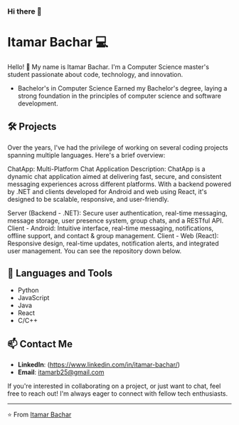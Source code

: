 ### Hi there 👋

<!--
**itamarBachar/itamarbachar** is a ✨ _special_ ✨ repository because its `README.md` (this file) appears on your GitHub profile.

Here are some ideas to get you started:

- 🔭 I’m currently working on ...
- 🌱 I’m currently learning ...
- 👯 I’m looking to collaborate on ...
- 🤔 I’m looking for help with ...
- 💬 Ask me about ...
- 📫 How to reach me: ...
- 😄 Pronouns: ...
- ⚡ Fun fact: ...
-->
# Itamar Bachar :computer:

Hello! :wave: My name is Itamar Bachar. I'm a Computer Science master's student passionate about code, technology, and innovation.

- Bachelor's in Computer Science
Earned my Bachelor's degree, laying a strong foundation in the principles of computer science and software development.

## :hammer_and_wrench: Projects
Over the years, I've had the privilege of working on several coding projects spanning multiple languages. Here's a brief overview:

ChatApp: Multi-Platform Chat Application
Description:
ChatApp is a dynamic chat application aimed at delivering fast, secure, and consistent messaging experiences across different platforms. With a backend powered by .NET and clients developed for Android and web using React, it's designed to be scalable, responsive, and user-friendly.

Server (Backend - .NET):
Secure user authentication, real-time messaging, message storage, user presence system, group chats, and a RESTful API.
Client - Android:
Intuitive interface, real-time messaging, notifications, offline support, and contact & group management.
Client - Web (React):
Responsive design, real-time updates, notification alerts, and integrated user management.
You can see the repository down below.


## :rocket: Languages and Tools
- Python
- JavaScript
- Java
- React
- C/C++

## :mailbox: Contact Me
- **LinkedIn**: (https://www.linkedin.com/in/itamar-bachar/)
- **Email**: itamarb25@gmail.com

If you're interested in collaborating on a project, or just want to chat, feel free to reach out! I'm always eager to connect with fellow tech enthusiasts.

---

⭐️ From [Itamar Bachar](https://github.com/your_github_username)
